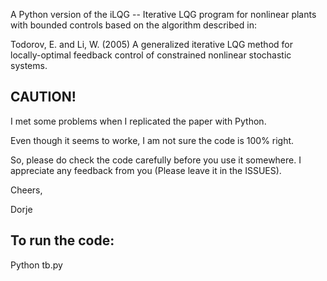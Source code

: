 A Python version of the iLQG 
-- Iterative LQG program for nonlinear plants with bounded controls based on the algorithm described in: 

Todorov, E. and Li, W. (2005) A generalized iterative LQG method for locally-optimal feedback control of constrained nonlinear stochastic systems.


CAUTION!
--------
I met some problems when I replicated the paper with Python.

Even though it seems to worke, I am not sure the code is 100% right.


So, please do check the code carefully before you use it somewhere.
I appreciate any feedback from you (Please leave it in the ISSUES).


Cheers,

Dorje

To run the code:
-----------
Python tb.py
